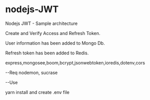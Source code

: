 # nodejs-JWT

Nodejs JWT - Sample architecture

Create and Verify Access and Refresh Token.

User information has been added to Mongo Db.

Refresh token has been added to Redis.

express,mongosee,boom,bcrypt,jsonwebtoken,ioredis,dotenv,cors

--Req
nodemon,
sucrase

--Use

yarn install and create .env file
